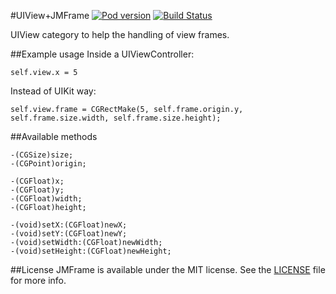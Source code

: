 #UIView+JMFrame [![Pod version](https://cocoapod-badges.herokuapp.com/v/JMFrame/badge.png)](http://cocoadocs.org/docsets/JMFrame/) [![Build Status](https://travis-ci.org/patoroco/JMGFrame.png?branch=master)](https://travis-ci.org/patoroco/JMGFrame)

UIView category to help the handling of view frames.

##Example usage
Inside a UIViewController:

	self.view.x = 5
	
Instead of UIKit way:

	self.view.frame = CGRectMake(5, self.frame.origin.y, self.frame.size.width, self.frame.size.height);
	
##Available methods

	-(CGSize)size;
	-(CGPoint)origin;
	
	-(CGFloat)x;
	-(CGFloat)y;
	-(CGFloat)width;
	-(CGFloat)height;
	
	-(void)setX:(CGFloat)newX;
	-(void)setY:(CGFloat)newY;
	-(void)setWidth:(CGFloat)newWidth;
	-(void)setHeight:(CGFloat)newHeight;
	
##License
JMFrame is available under the MIT license. See the [LICENSE](https://github.com/patoroco/JMFrame/blob/master/LICENSE.md) file for more info.